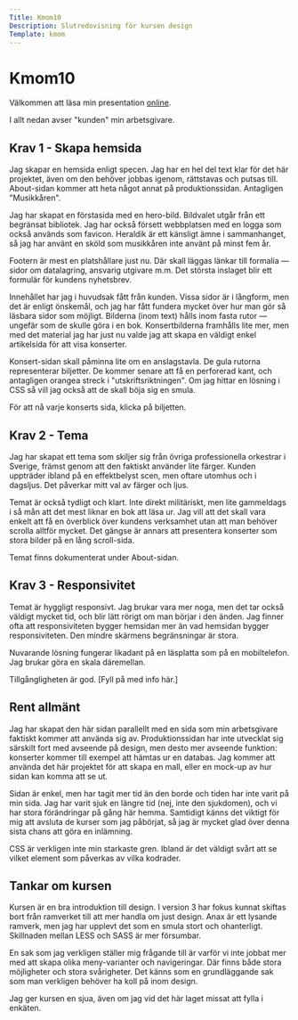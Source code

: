 ```yaml
---
Title: Kmom10
Description: Slutredovisning för kursen design
Template: kmom
---
```

# Kmom10

Välkommen att läsa min presentation [online][1].

I allt nedan avser "kunden" min arbetsgivare.

## Krav 1 - Skapa hemsida

Jag skapar en hemsida enligt specen. Jag har en hel del text klar för det här projektet, även
om den behöver jobbas igenom, rättstavas och putsas till. About-sidan kommer att heta
något annat på produktionssidan. Antagligen "Musikkåren".

Jag har skapat en förstasida med en hero-bild. Bildvalet utgår från ett begränsat bibliotek.
Jag har också försett webbplatsen med en logga som också används som favicon. Heraldik
är ett känsligt ämne i sammanhanget, så jag har använt en sköld som musikkåren inte använt
på minst fem år.

Footern är mest en platshållare just nu. Där skall läggas länkar till formalia &mdash; sidor
om datalagring, ansvarig utgivare m.m. Det största inslaget blir ett formulär för kundens
nyhetsbrev.

Innehållet har jag i huvudsak fått från kunden. Vissa sidor är i långform, men det är enligt
önskemål, och jag har fått fundera mycket över hur man gör så läsbara sidor som möjligt.
Bilderna (inom text) hålls inom fasta rutor &mdash; ungefär som de skulle göra i en bok.
Konsertbilderna framhålls lite mer, men med det material jag har just nu valde jag att skapa
en väldigt enkel artikelsida för att visa konserter.

Konsert-sidan skall påminna lite om en anslagstavla. De gula rutorna representerar biljetter.
De kommer senare att få en perforerad kant, och antagligen orangea streck i
"utskriftsriktningen". Om jag hittar en lösning i CSS så vill jag också att de skall böja sig en
smula.

För att nå varje konserts sida, klicka på biljetten.

## Krav 2 - Tema

Jag har skapat ett tema som skiljer sig från övriga professionella orkestrar i Sverige, främst
genom att den faktiskt använder lite färger. Kunden uppträder ibland på en effektbelyst scen,
men oftare utomhus och i dagsljus. Det påverkar mitt val av färger och ljus.

Temat är också tydligt och klart. Inte direkt militäriskt, men lite gammeldags i så mån att det
mest liknar en bok att läsa ur. Jag vill att det skall vara enkelt att få en överblick över kundens
verksamhet utan att man behöver scrolla alltför mycket. Det gängse är annars att presentera
konserter som stora bilder på en lång scroll-sida.

Temat finns dokumenterat under About-sidan.

## Krav 3 - Responsivitet

Temat är hyggligt responsivt. Jag brukar vara mer noga, men det tar också väldigt mycket tid,
och blir lätt rörigt om man börjar i den änden. Jag finner ofta att responsiviteten bygger hemsidan
mer än vad hemsidan bygger responsiviteten. Den mindre skärmens begränsningar är stora.

Nuvarande lösning fungerar likadant på en läsplatta som på en mobiltelefon. Jag brukar göra en
skala däremellan.

Tillgångligheten är god. [Fyll på med info här.]

## Rent allmänt

Jag har skapat den här sidan parallellt med en sida som min arbetsgivare faktiskt kommer att
använda sig av. Produktionssidan har inte utvecklat sig särskilt fort med avseende på design,
men desto mer avseende funktion: konserter kommer till exempel att hämtas ur en databas.
Jag kommer att använda det här projektet för att skapa en mall, eller en mock-up av hur sidan
 kan komma att se ut.

Sidan är enkel, men har tagit mer tid än den borde och tiden
har inte varit på min sida. Jag har varit sjuk en längre tid (nej, inte den sjukdomen), och
vi har stora förändringar på gång här hemma. Samtidigt känns det viktigt för mig att avsluta de
kurser som jag påbörjat, så jag är mycket glad över denna sista chans att göra en inlämning.

CSS är verkligen inte min starkaste gren.
Ibland är det väldigt svårt att se vilket element som påverkas av vilka kodrader. 

## Tankar om kursen

Kursen är en bra introduktion till design. I version 3 har fokus kunnat skiftas bort från ramverket
till att mer handla om just design. Anax är ett lysande ramverk, men jag har upplevt det som
en smula stort och ohanterligt. Skillnaden mellan LESS och SASS är mer försumbar.

En sak som jag verkligen ställer mig frågande till är varför vi inte jobbat mer med att skapa
olika meny-varianter och navigeringar. Där finns både stora möjligheter och stora svårigheter.
Det känns som en grundläggande sak som man verkligen behöver ha koll på inom design.

Jag ger kursen en sjua, även om jag vid det här laget missat att fylla i enkäten.

[1]: http://www.student.bth.se/~olai19/dbwebb-kurser/design/me/portfolio/report/kmom10